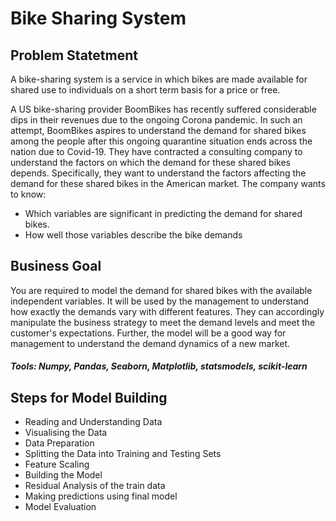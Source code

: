 # Bike Sharing System

## Problem Statetment
A bike-sharing system is a service in which bikes are made available for shared use to individuals on a short term basis for a price or free.

A US bike-sharing provider BoomBikes has recently suffered considerable dips in their revenues due to the ongoing Corona pandemic. 
In such an attempt, BoomBikes aspires to understand the demand for shared bikes among the people after this ongoing quarantine situation ends across the nation due to Covid-19. 
They have contracted a consulting company to understand the factors on which the demand for these shared bikes depends. Specifically, they want to understand the factors affecting the demand for these shared bikes in the American market. 
The company wants to know:
  - Which variables are significant in predicting the demand for shared bikes.
  - How well those variables describe the bike demands

## Business Goal
You are required to model the demand for shared bikes with the available independent variables. 
It will be used by the management to understand how exactly the demands vary with different features. 
They can accordingly manipulate the business strategy to meet the demand levels and meet the customer's expectations. 
Further, the model will be a good way for management to understand the demand dynamics of a new market.

#### _Tools: Numpy, Pandas, Seaborn, Matplotlib, statsmodels, scikit-learn_

## Steps for Model Building
- Reading and Understanding Data
- Visualising the Data
- Data Preparation
- Splitting the Data into Training and Testing Sets
- Feature Scaling 
- Building the Model 
- Residual Analysis of the train data
- Making predictions using final model
- Model Evaluation
